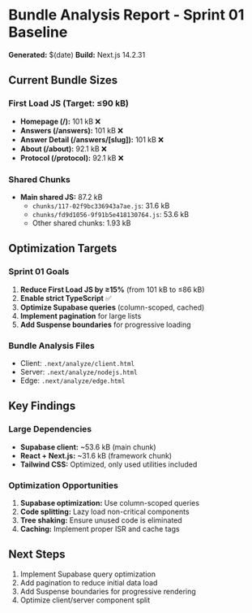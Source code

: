 # Bundle Analysis Report - Sprint 01 Baseline

**Generated:** $(date)
**Build:** Next.js 14.2.31

## Current Bundle Sizes

### First Load JS (Target: ≤90 kB)
- **Homepage (/):** 101 kB ❌
- **Answers (/answers):** 101 kB ❌
- **Answer Detail (/answers/[slug]):** 101 kB ❌
- **About (/about):** 92.1 kB ❌
- **Protocol (/protocol):** 92.1 kB ❌

### Shared Chunks
- **Main shared JS:** 87.2 kB
  - `chunks/117-02f9bc336943a7ae.js`: 31.6 kB
  - `chunks/fd9d1056-9f91b5e418130764.js`: 53.6 kB
  - Other shared chunks: 1.93 kB

## Optimization Targets

### Sprint 01 Goals
1. **Reduce First Load JS by ≥15%** (from 101 kB to ≤86 kB)
2. **Enable strict TypeScript** ✅
3. **Optimize Supabase queries** (column-scoped, cached)
4. **Implement pagination** for large lists
5. **Add Suspense boundaries** for progressive loading

### Bundle Analysis Files
- Client: `.next/analyze/client.html`
- Server: `.next/analyze/nodejs.html`
- Edge: `.next/analyze/edge.html`

## Key Findings

### Large Dependencies
- **Supabase client:** ~53.6 kB (main chunk)
- **React + Next.js:** ~31.6 kB (framework chunk)
- **Tailwind CSS:** Optimized, only used utilities included

### Optimization Opportunities
1. **Supabase optimization:** Use column-scoped queries
2. **Code splitting:** Lazy load non-critical components
3. **Tree shaking:** Ensure unused code is eliminated
4. **Caching:** Implement proper ISR and cache tags

## Next Steps
1. Implement Supabase query optimization
2. Add pagination to reduce initial data load
3. Add Suspense boundaries for progressive rendering
4. Optimize client/server component split


